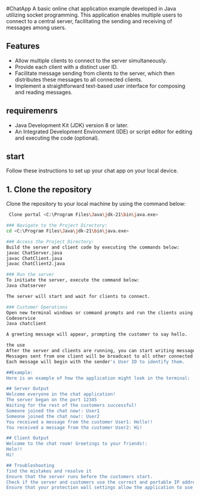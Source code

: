 #ChatApp
A basic online chat application example developed in Java utilizing socket programming. This application enables multiple users to connect to a central server, facilitating the sending and receiving of messages among users.

## Features
- Allow multiple clients to connect to the server simultaneously.
- Provide each client with a distinct user ID.
- Facilitate message sending from clients to the server, which then distributes these messages to all connected clients.
- Implement a straightforward text-based user interface for composing and reading messages.

## requiremenrs
- Java Development Kit (JDK) version 8 or later.
- An Integrated Development Environment (IDE) or script editor for editing and executing the code (optional).
 
 ## start
 Follow these instructions to set up your chat app on your local device.

 ## 1. Clone the repository
 Clone the repository to your local machine by using the command below:
 ```bash
  Clone portal <C:\Program Files\Java\jdk-21\bin\java.exe>

### Navigate to the Project Directory:
cd <C:\Program Files\Java\jdk-21\bin\java.exe>

 ### Access the Project Directory:
 Build the server and client code by executing the commands below:
 javac ChatServer.java
 javac ChatClient.java
 javac ChatClient2.java

 ### Run the server  
 To initiate the server, execute the command below: 
 Java chatserver

 The server will start and wait for clients to connect.

 ### Customer Operations
 Open new terminal windows or command prompts and run the clients using the following commands:
 Codeservice
 Java chatclient

A greeting message will appear, prompting the customer to say hello.

the use
After the server and clients are running, you can start writing messages in each client window.
Messages sent from one client will be broadcast to all other connected clients.
Each message will begin with the sender's User ID to identify them.

##Example:
Here is an example of how the application might look in the terminal:

## Server Output
Welcome everyone in the chat application!
The server began on the port 12345
 Waiting for the rest of the customers successful!
Someone joined the chat now!: User1
Someone joined the chat now!: User2
You received a message from the customer User1: Hello!!
You received a message from the customer User2: Hi!

## Client Output
Welcome to the chat room! Greetings to your friends!:
Helo!!
Hi!

## Troubleshooting
find the mistakes and resolve it
Ensure that the server runs before the customers start.
Check if the server and customers use the correct and portable IP address.
Ensure that your protection wall settings allow the application to use the specific port.
